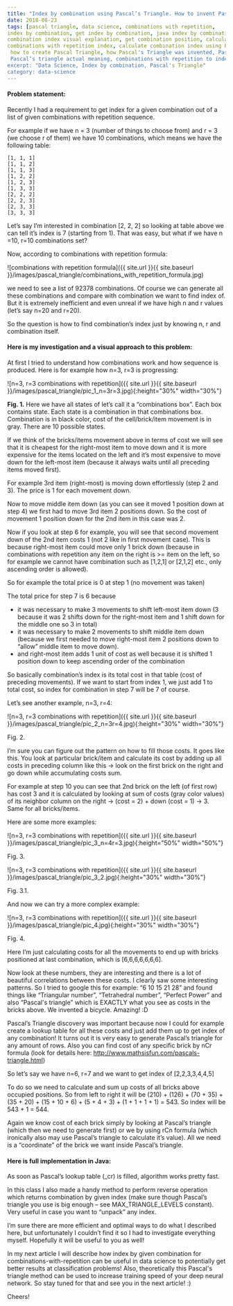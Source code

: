 ```yaml
---
title: "Index by combination using Pascal’s Triangle. How to invent Pascal's Triangle. Combinations with repetition index."
date: 2018-08-23
tags: [pascal triangle, data science, combinations with repetition, 
index by combination, get index by combination, java index by combination, java combination index, 
combination index visual explanation, get combination position, calculate combination index, 
combinations with repetition index, calculate combination index using Pascal Triangle,
 how to create Pascal Triangle, how Pascal's Triangle was invented, Pascal triangle explained, 
 Pascal‘s triangle actual meaning, combinations with repetition to index]
excerpt: "Data Science, Index by combination, Pascal's Triangle"
category: data-science
---
```


#### Problem statement:

Recently I had a requirement to get index for a given combination out of a list of given combinations 
with repetition sequence. 

For example if we have n  = 3 (number of things to choose from) and r = 3 (we choose r of them) 
we have 10 combinations, which means we have the following table:

```
[1, 1, 1]
[1, 1, 2]
[1, 1, 3]
[1, 2, 2]
[1, 2, 3]
[1, 3, 3]
[2, 2, 2]
[2, 2, 3]
[2, 3, 3]
[3, 3, 3]
```

Let’s say I’m interested in combination [2, 2, 2] so looking at table above we can tell it’s index 
is 7 (starting from 1). That was easy, but what if we have n =10, r=10 combinations set? 

Now, according to combinations with repetition formula:

![combinations with repetition formula]({{ site.url }}{{ site.baseurl }}/images/pascal_triangle/combinations_with_repetition_formula.jpg)

we need to see a list of 92378 combinations. Of course we can generate all these combinations and 
compare with combination we want to find index of. But it is extremely inefficient and even unreal 
if we have high n and r values (let’s say n=20 and r=20).

So the question is how to find combination’s index just by knowing n, r and combination itself.

#### Here is my investigation and a visual approach to this problem:

At first I tried to understand how combinations work and how sequence is produced. Here is for 
example how n=3, r=3 is progressing:


![n=3, r=3 combinations with repetition]({{ site.url }}{{ site.baseurl }}/images/pascal_triangle/pic_1_n=3r=3.jpg){:height="30%" width="30%"}

**Fig. 1.** Here we have all states of let’s call it a “combinations box”. Each box contains 
state. Each state is a combination in that combinations box. Combination is in black color, 
cost of the cell/brick/item movement is in gray. There are 10 possible states.

If we think of the bricks/items movement above in terms of cost we will see that it is cheapest for 
the right-most item to move down and it is more expensive for the items located on the left and it’s 
most expensive to move down for the left-most item (because it always waits until all preceding items 
moved first). 

For example 3rd item (right-most) is moving down effortlessly (step 2 and 3). The price is 1 for 
each movement down.
 
Now to move middle item down (as you can see it moved 1 position down at step 4) we first had to move 
3rd item 2 positions down. So the cost of movement 1 position down for the 2nd item in this case was 2. 

Now if you look at step 6 for example, you will see that second movement down of the 2nd item costs 
1 (not 2 like in first movement case). This is because right-most item could move only 1 brick down 
(because in combinations with repetition any item on the right is >= item on the left, so for example 
we cannot have combination such as [1,2,1] or [2,1,2] etc., only ascending order is allowed).

So for example the total price is 0 at step 1 (no movement was taken)

The total price for step 7 is 6 because 
-	it was necessary to make 3 movements to shift left-most item down (3 because it was 2 shifts down for the right-most item and 1 shift down for the middle one so 3 in total)
-	it was necessary to make 2 movements to shift middle item down (because we first needed to move right-most item 2 positions down to “allow” middle item to move down).
-	and right-most item adds 1 unit of cost as well because it is shifted 1 position down to keep ascending order of the combination

So basically combination’s index is its total cost in that table (cost of preceding movements). If we 
want to start from index 1, we just add 1 to total cost, so index for combination in step 7 will 
be 7 of course.

Let’s see another example, n=3, r=4:

![n=3, r=3 combinations with repetition]({{ site.url }}{{ site.baseurl }}/images/pascal_triangle/pic_2_n=3r=4.jpg){:height="30%" width="30%"}

Fig. 2.

I’m sure you can figure out the pattern on how to fill those costs. It goes like this. You look at 
particular brick/item and calculate its cost by adding up all costs in preceding column like 
this -> look on the first brick on the right and go down while accumulating costs sum. 

For example at step 10 you can see that 2nd brick on the left (of first row) has cost 3 and it is 
calculated by looking at sum of costs (gray color values) of its neighbor column on 
the right -> (cost = 2) + down (cost = 1) -> 3. Same for all bricks/items.

Here are some more examples:

![n=3, r=3 combinations with repetition]({{ site.url }}{{ site.baseurl }}/images/pascal_triangle/pic_3_n=4r=3.jpg){:height="50%" width="50%"}

Fig. 3.

![n=3, r=3 combinations with repetition]({{ site.url }}{{ site.baseurl }}/images/pascal_triangle/pic_3_2.jpg){:height="30%" width="30%"}

Fig. 3.1.

And now we can try a more complex example:

![n=3, r=3 combinations with repetition]({{ site.url }}{{ site.baseurl }}/images/pascal_triangle/pic_4.jpg){:height="30%" width="30%"}

Fig. 4.

Here I’m just calculating costs for all the movements to end up with bricks positioned at last 
combination, which is [6,6,6,6,6,6,6]. 

Now look at these numbers, they are interesting and there is a lot of beautiful correlations between 
these costs. I clearly saw some interesting patterns. So I tried to google this for example: 
“6 10 15 21 28” and found things like “Triangular number”, “Tetrahedral number”, “Perfect Power” 
and also “Pascal's triangle” which is EXACTLY what you see as costs in the bricks above. 
We invented a bicycle. Amazing!  :D

Pascal’s Triangle discovery was important because now I could for example create a lookup table 
for all these costs and just add them up to get index of any combination! It turns out it is very 
easy to generate Pascal’s triangle for any amount of rows. Also you can find cost of any specific 
brick by nCr formula (look for details here: http://www.mathsisfun.com/pascals-triangle.html)

So let’s say we have n=6, r=7 and we want to get index of [2,2,3,3,4,4,5]

To do so we need to calculate and sum up costs of all bricks above occupied positions. So from 
left to right it will be (210) + (126) + (70 + 35) + (35 + 20) + (15 + 10 + 6) + (5 + 4 + 3) + 
(1 + 1 + 1 + 1) = 543. So index will be 543 + 1 = 544.

Again we know cost of each brick simply by looking at Pascal’s triangle (which then we need to 
generate first) or we by using rCn formula (which ironically also may use Pascal’s triangle to 
calculate it’s value). All we need is a “coordinate” of the brick we want inside Pascal’s triangle.

#### Here is full implementation in Java:

As soon as Pascal’s lookup table (_cr) is filled, algorithm works pretty fast.

In this class I also made a handy method to perform reverse operation which returns combination by given index (make sure though Pascal’s triangle you use is big enough – see MAX_TRIANGLE_LEVELS constant). Very useful in case you want to “unpack” any index.

I’m sure there are more efficient and optimal ways to do what I described here, but unfortunately I couldn’t find it so I had to investigate everything myself. Hopefully it will be useful to you as well!

In my next article I will describe how index by given combination for combinations-with-repetition can
be useful in data science to potentially get better results at classification problems! Also, 
theoretically this Pascal's triangle method can be used to increase training speed of your deep 
neural network. So stay tuned for that and see you in the next article! :)

Cheers!